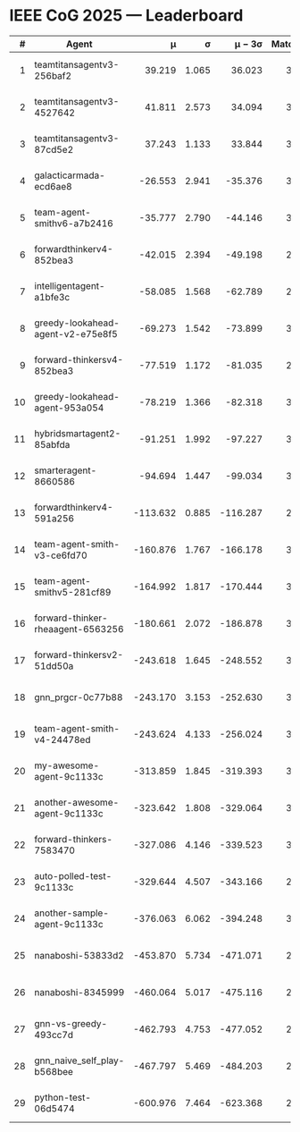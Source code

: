 # IEEE CoG 2025 — Leaderboard

| # | Agent | μ | σ | μ − 3σ | Matches | Updated |
|---:|---|---:|---:|---:|---:|---|
| 1 | teamtitansagentv3-256baf2 | 39.219 | 1.065 | 36.023 | 3592 | 2025-08-18 14:29 |
| 2 | teamtitansagentv3-4527642 | 41.811 | 2.573 | 34.094 | 3660 | 2025-08-18 14:29 |
| 3 | teamtitansagentv3-87cd5e2 | 37.243 | 1.133 | 33.844 | 3272 | 2025-08-18 14:29 |
| 4 | galacticarmada-ecd6ae8 | -26.553 | 2.941 | -35.376 | 3520 | 2025-08-18 14:29 |
| 5 | team-agent-smithv6-a7b2416 | -35.777 | 2.790 | -44.146 | 3360 | 2025-08-18 14:29 |
| 6 | forwardthinkerv4-852bea3 | -42.015 | 2.394 | -49.198 | 2772 | 2025-08-18 14:29 |
| 7 | intelligentagent-a1bfe3c | -58.085 | 1.568 | -62.789 | 2706 | 2025-08-18 14:29 |
| 8 | greedy-lookahead-agent-v2-e75e8f5 | -69.273 | 1.542 | -73.899 | 3436 | 2025-08-18 14:29 |
| 9 | forward-thinkersv4-852bea3 | -77.519 | 1.172 | -81.035 | 2823 | 2025-08-18 14:29 |
| 10 | greedy-lookahead-agent-953a054 | -78.219 | 1.366 | -82.318 | 3356 | 2025-08-18 14:29 |
| 11 | hybridsmartagent2-85abfda | -91.251 | 1.992 | -97.227 | 3375 | 2025-08-18 14:29 |
| 12 | smarteragent-8660586 | -94.694 | 1.447 | -99.034 | 3075 | 2025-08-18 14:29 |
| 13 | forwardthinkerv4-591a256 | -113.632 | 0.885 | -116.287 | 2963 | 2025-08-18 14:29 |
| 14 | team-agent-smith-v3-ce6fd70 | -160.876 | 1.767 | -166.178 | 3752 | 2025-08-18 14:29 |
| 15 | team-agent-smithv5-281cf89 | -164.992 | 1.817 | -170.444 | 3480 | 2025-08-18 14:29 |
| 16 | forward-thinker-rheaagent-6563256 | -180.661 | 2.072 | -186.878 | 3122 | 2025-08-18 14:29 |
| 17 | forward-thinkersv2-51dd50a | -243.618 | 1.645 | -248.552 | 3402 | 2025-08-18 14:29 |
| 18 | gnn_prgcr-0c77b88 | -243.170 | 3.153 | -252.630 | 3410 | 2025-08-18 14:29 |
| 19 | team-agent-smith-v4-24478ed | -243.624 | 4.133 | -256.024 | 3732 | 2025-08-18 14:29 |
| 20 | my-awesome-agent-9c1133c | -313.859 | 1.845 | -319.393 | 3600 | 2025-08-18 14:29 |
| 21 | another-awesome-agent-9c1133c | -323.642 | 1.808 | -329.064 | 3740 | 2025-08-18 14:29 |
| 22 | forward-thinkers-7583470 | -327.086 | 4.146 | -339.523 | 3040 | 2025-08-18 14:29 |
| 23 | auto-polled-test-9c1133c | -329.644 | 4.507 | -343.166 | 2740 | 2025-08-18 14:29 |
| 24 | another-sample-agent-9c1133c | -376.063 | 6.062 | -394.248 | 3140 | 2025-08-18 14:29 |
| 25 | nanaboshi-53833d2 | -453.870 | 5.734 | -471.071 | 2680 | 2025-08-18 14:29 |
| 26 | nanaboshi-8345999 | -460.064 | 5.017 | -475.116 | 2960 | 2025-08-18 14:29 |
| 27 | gnn-vs-greedy-493cc7d | -462.793 | 4.753 | -477.052 | 2820 | 2025-08-18 14:29 |
| 28 | gnn_naive_self_play-b568bee | -467.797 | 5.469 | -484.203 | 2900 | 2025-08-18 14:29 |
| 29 | python-test-06d5474 | -600.976 | 7.464 | -623.368 | 2710 | 2025-08-18 14:29 |
